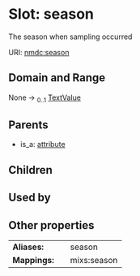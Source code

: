 
# Slot: season


The season when sampling occurred

URI: [nmdc:season](https://microbiomedata/meta/season)


## Domain and Range

None &#8594;  <sub>0..1</sub> [TextValue](TextValue.md)

## Parents

 *  is_a: [attribute](attribute.md)

## Children


## Used by


## Other properties

|  |  |  |
| --- | --- | --- |
| **Aliases:** | | season |
| **Mappings:** | | mixs:season |

